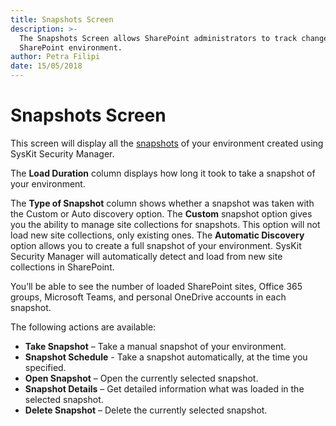 ```yaml
---
title: Snapshots Screen
description: >-
  The Snapshots Screen allows SharePoint administrators to track changes in the
  SharePoint environment.
author: Petra Filipi
date: 15/05/2018
---
```


# Snapshots Screen

This screen will display all the [snapshots](basics.md#snapshot) of your environment created using SysKit Security Manager.

The **Load Duration** column displays how long it took to take a snapshot of your environment.

The **Type of Snapshot** column shows whether a snapshot was taken with the Custom or Auto discovery option. The **Custom** snapshot option gives you the ability to manage site collections for snapshots. This option will not load new site collections, only existing ones. The **Automatic Discovery** option allows you to create a full snapshot of your environment. SysKit Security Manager will automatically detect and load from new site collections in SharePoint.

You’ll be able to see the number of loaded SharePoint sites, Office 365 groups, Microsoft Teams, and personal OneDrive accounts in each snapshot.

The following actions are available:

* **Take Snapshot** – Take a manual snapshot of your environment.
* **Snapshot Schedule** - Take a snapshot automatically, at the time you specified.
* **Open Snapshot** – Open the currently selected snapshot.
* **Snapshot Details** – Get detailed information what was loaded in the selected snapshot.
* **Delete Snapshot** – Delete the currently selected snapshot.

